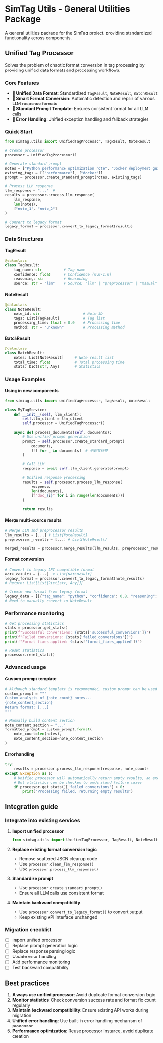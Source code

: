 # SimTag Utils - General Utilities Package

A general utilities package for the SimTag project, providing standardized functionality across components.

## Unified Tag Processor

Solves the problem of chaotic format conversion in tag processing by providing unified data formats and processing workflows.

### Core Features

- 🎯 **Unified Data Format**: Standardized `TagResult`, `NoteResult`, `BatchResult`
- 🚀 **Smart Format Conversion**: Automatic detection and repair of various LLM response formats
- 📝 **Standard Prompt Template**: Ensures consistent format for all LLM calls
- 🔧 **Error Handling**: Unified exception handling and fallback strategies

### Quick Start

```python
from simtag.utils import UnifiedTagProcessor, TagResult, NoteResult

# Create processor
processor = UnifiedTagProcessor()

# Generate standard prompt
notes = ["Python performance optimization note", "Docker deployment guide"]
existing_tags = [["performance"], ["docker"]]
prompt = processor.create_standard_prompt(notes, existing_tags)

# Process LLM response
llm_response = "..."  #
results = processor.process_llm_response(
    llm_response, 
    len(notes),
    ["note_1", "note_2"]
)

# Convert to legacy format
legacy_format = processor.convert_to_legacy_format(results)
```

### Data Structures

#### TagResult
```python
@dataclass
class TagResult:
    tag_name: str          # Tag name
    confidence: float      # Confidence (0.0-1.0)
    reasoning: str         # Reasoning
    source: str = "llm"    # Source: "llm" | "preprocessor" | "manual"
```

#### NoteResult
```python
@dataclass
class NoteResult:
    note_id: str                    # Note ID
    tags: List[TagResult]           # Tag list
    processing_time: float = 0.0    # Processing time
    method: str = "unknown"         # Processing method
```

#### BatchResult
```python
@dataclass
class BatchResult:
    notes: List[NoteResult]     # Note result list
    total_time: float           # Total processing time
    stats: Dict[str, Any]       # Statistics
```

### Usage Examples

#### Using in new components

```python
from simtag.utils import UnifiedTagProcessor, TagResult, NoteResult

class MyTagService:
    def __init__(self, llm_client):
        self.llm_client = llm_client
        self.processor = UnifiedTagProcessor()
    
    async def process_documents(self, documents):
        # Use unified prompt generation
        prompt = self.processor.create_standard_prompt(
            documents, 
            [[] for _ in documents]  # 无现有标签
        )
        
        # Call LLM
        response = await self.llm_client.generate(prompt)
        
        # Unified response processing
        results = self.processor.process_llm_response(
            response, 
            len(documents),
            [f"doc_{i}" for i in range(len(documents))]
        )
        
        return results
```

#### Merge multi-source results

```python
# Merge LLM and preprocessor results
llm_results = [...] # List[NoteResult]
preprocessor_results = [...] # List[NoteResult]

merged_results = processor.merge_results(llm_results, preprocessor_results)
```

#### Format conversion

```python
# Convert to legacy API compatible format
note_results = [...]  # List[NoteResult]
legacy_format = processor.convert_to_legacy_format(note_results)
# Return: List[List[Dict[str, Any]]]

# Create new format from legacy format
legacy_data = [[{"tag_name": "python", "confidence": 0.8, "reasoning": "..."}]]
# Need to manually convert to NoteResult
```

### Performance monitoring

```python
# Get processing statistics
stats = processor.get_stats()
print(f"Successful conversions: {stats['successful_conversions']}")
print(f"Failed conversions: {stats['failed_conversions']}")
print(f"Format fixes applied: {stats['format_fixes_applied']}")

# Reset statistics
processor.reset_stats()
```

### Advanced usage

#### Custom prompt template

```python
# Although standard template is recommended, custom prompt can be used
custom_prompt = """
Custom analysis of {note_count} notes...
{note_content_section}
Return format: [...]
"""

# Manually build content section
note_content_section = "..."
formatted_prompt = custom_prompt.format(
    note_count=len(notes),
    note_content_section=note_content_section
)
```

#### Error handling

```python
try:
    results = processor.process_llm_response(response, note_count)
except Exception as e:
    # Unified processor will automatically return empty results, no exception will be raised
    # But statistics can be checked to understand failure cases
    if processor.get_stats()['failed_conversions'] > 0:
        print("Processing failed, returning empty results")
```

## Integration guide

### Integrate into existing services

1. **Import unified processor**
   ```python
   from simtag.utils import UnifiedTagProcessor, TagResult, NoteResult
   ```

2. **Replace existing format conversion logic**
   - Remove scattered JSON cleanup code
   - Use `processor.clean_llm_response()`
   - Use `processor.process_llm_response()`

3. **Standardize prompt**
   - Use `processor.create_standard_prompt()`
   - Ensure all LLM calls use consistent format

4. **Maintain backward compatibility**
   - Use `processor.convert_to_legacy_format()` to convert output
   - Keep existing API interface unchanged

### Migration checklist

- [ ] Import unified processor
- [ ] Replace prompt generation logic
- [ ] Replace response parsing logic  
- [ ] Update error handling
- [ ] Add performance monitoring
- [ ] Test backward compatibility

## Best practices

1. **Always use unified processor**: Avoid duplicate format conversion logic
2. **Monitor statistics**: Check conversion success rate and format fix count regularly
3. **Maintain backward compatibility**: Ensure existing API works during migration
4. **Unified error handling**: Use built-in error handling mechanism of processor
5. **Performance optimization**: Reuse processor instance, avoid duplicate creation 